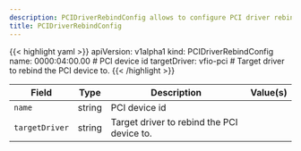 ```yaml
---
description: PCIDriverRebindConfig allows to configure PCI driver rebinds.
title: PCIDriverRebindConfig
---
```


<!-- markdownlint-disable -->









{{< highlight yaml >}}
apiVersion: v1alpha1
kind: PCIDriverRebindConfig
name: 0000:04:00.00 # PCI device id
targetDriver: vfio-pci # Target driver to rebind the PCI device to.
{{< /highlight >}}


| Field | Type | Description | Value(s) |
|-------|------|-------------|----------|
|`name` |string |PCI device id  | |
|`targetDriver` |string |Target driver to rebind the PCI device to.  | |






